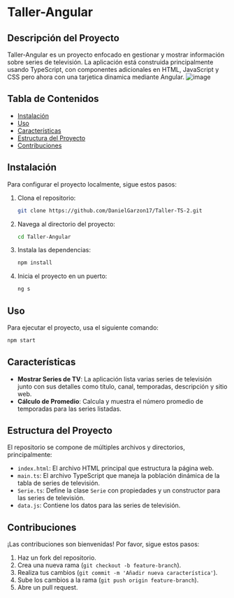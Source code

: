 # Taller-Angular

## Descripción del Proyecto
Taller-Angular es un proyecto enfocado en gestionar y mostrar información sobre series de televisión. La aplicación está construida principalmente usando TypeScript, con componentes adicionales en HTML, JavaScript y CSS pero ahora con una tarjetica dinamica mediante Angular.
![image](https://github.com/user-attachments/assets/7a343bf1-82cd-47be-9a37-5a9f8b3d1c12)



## Tabla de Contenidos
- [Instalación](#instalación)
- [Uso](#uso)
- [Características](#características)
- [Estructura del Proyecto](#estructura-del-proyecto)
- [Contribuciones](#contribuciones)

## Instalación
Para configurar el proyecto localmente, sigue estos pasos:

1. Clona el repositorio:
    ```bash
    git clone https://github.com/DanielGarzon17/Taller-TS-2.git
    ```
2. Navega al directorio del proyecto:
    ```bash
    cd Taller-Angular
    ```
3. Instala las dependencias:
    ```bash
    npm install
    ```
4. Inicia el proyecto en un puerto:
    ```bash
    ng s
    ```

## Uso
Para ejecutar el proyecto, usa el siguiente comando:
```bash
npm start
```
## Características
- **Mostrar Series de TV**: La aplicación lista varias series de televisión junto con sus detalles como título, canal, temporadas, descripción y sitio web.
- **Cálculo de Promedio**: Calcula y muestra el número promedio de temporadas para las series listadas.

## Estructura del Proyecto
El repositorio se compone de múltiples archivos y directorios, principalmente:
- `index.html`: El archivo HTML principal que estructura la página web.
- `main.ts`: El archivo TypeScript que maneja la población dinámica de la tabla de series de televisión.
- `Serie.ts`: Define la clase `Serie` con propiedades y un constructor para las series de televisión.
- `data.js`: Contiene los datos para las series de televisión.

## Contribuciones
¡Las contribuciones son bienvenidas! Por favor, sigue estos pasos:

1. Haz un fork del repositorio.
2. Crea una nueva rama (`git checkout -b feature-branch`).
3. Realiza tus cambios (`git commit -m 'Añadir nueva característica'`).
4. Sube los cambios a la rama (`git push origin feature-branch`).
5. Abre un pull request.

